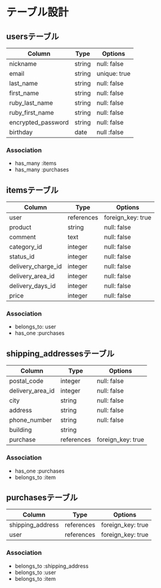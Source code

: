# テーブル設計

## usersテーブル
| Column               | Type   | Options    |
|----------------------|--------|------------|
|nickname              |string  |null: false |
|email                 |string  |unique: true|
|last_name             |string  |null: false |
|first_name            |string  |null: false |
|ruby_last_name        |string  |null: false |
|ruby_first_name       |string  |null: false |
|encrypted_password    |string  |null: false |
|birthday              |date    |null :false |

### Association

- has_many :items
- has_many :purchases

## itemsテーブル
| Column            | Type     | Options         |
|-------------------|----------|-----------------|
|user               |references|foreign_key: true|
|product            |string    |null: false      |
|comment            |text      |null: false      |
|category_id        |integer   |null: false      |
|status_id          |integer   |null: false      |
|delivery_charge_id |integer   |null: false      |
|delivery_area_id   |integer   |null: false      |
|delivery_days_id   |integer   |null: false      |
|price              |integer   |null: false      |


### Association

- belongs_to: user
- has_one :purchases

## shipping_addressesテーブル
| Column         | Type     | Options         |
|----------------|----------|-----------------|
|postal_code     |integer   |null: false      |
|delivery_area_id|integer   |null: false      |
|city            |string    |null: false      |
|address         |string    |null: false      |
|phone_number    |string    |null: false      |
|building        |string    |                 |
|purchase        |references|foreign_key: true|

### Association

- has_one :purchases
- belongs_to :item

## purchasesテーブル
| Column         | Type     | Options         |
|----------------|----------|-----------------|
|shipping_address|references|foreign_key: true|
|user            |references|foreign_key: true|

### Association

- belongs_to :shipping_address
- belongs_to :user
- belongs_to :item